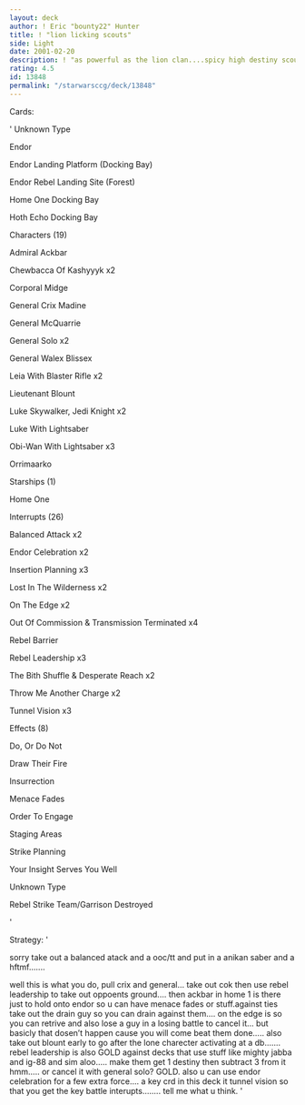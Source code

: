 ```yaml
---
layout: deck
author: ! Eric "bounty22" Hunter
title: ! "lion licking scouts"
side: Light
date: 2001-02-20
description: ! "as powerful as the lion clan....spicy high destiny scouts to kick some..."
rating: 4.5
id: 13848
permalink: "/starwarsccg/deck/13848"
---
```

Cards: 

' 
Unknown Type

Endor 

Endor Landing Platform (Docking Bay) 

Endor Rebel Landing Site (Forest) 

Home One Docking Bay 

Hoth Echo Docking Bay 


Characters (19)

Admiral Ackbar 

Chewbacca Of Kashyyyk  x2

Corporal Midge 

General Crix Madine 

General McQuarrie 

General Solo  x2

General Walex Blissex 

Leia With Blaster Rifle  x2

Lieutenant Blount 

Luke Skywalker, Jedi Knight  x2

Luke With Lightsaber 

Obi-Wan With Lightsaber  x3

Orrimaarko 


Starships (1)

Home One 


Interrupts (26)

Balanced Attack  x2

Endor Celebration  x2

Insertion Planning  x3

Lost In The Wilderness  x2

On The Edge  x2

Out Of Commission & Transmission Terminated  x4

Rebel Barrier 

Rebel Leadership  x3

The Bith Shuffle & Desperate Reach  x2

Throw Me Another Charge  x2

Tunnel Vision  x3


Effects (8)

Do, Or Do Not 

Draw Their Fire 

Insurrection 

Menace Fades 

Order To Engage 

Staging Areas 

Strike Planning 

Your Insight Serves You Well 


Unknown Type

Rebel Strike Team/Garrison Destroyed 

'

Strategy: '

sorry take out a balanced atack and a ooc/tt and put in a anikan saber and a hftmf.......



well this is what you do, pull crix and general... take out cok then use rebel leadership to take out oppoents ground.... then ackbar in home 1 is there just to hold onto endor so u can have menace fades or stuff.against ties take out the drain guy so you can drain against them.... on the edge is so you can retrive and also lose a guy in a losing battle to cancel it... but basicly that dosen’t happen cause you will come beat them done..... also take out blount early to go after the lone charecter activating at a db....... rebel leadership is also GOLD against decks that use stuff like mighty jabba and ig-88 and sim aloo..... make them get 1 destiny then subtract 3 from it hmm..... or cancel it with general solo? GOLD. also u can use endor celebration for a few extra force.... a key crd in this deck it tunnel vision so that you get the key battle interupts........ tell me what u think. '
